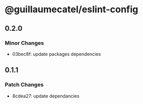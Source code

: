 # @guillaumecatel/eslint-config

## 0.2.0

### Minor Changes

- 03bec8f: update packages dependencies

## 0.1.1

### Patch Changes

- 8cdea27: update dependancies
